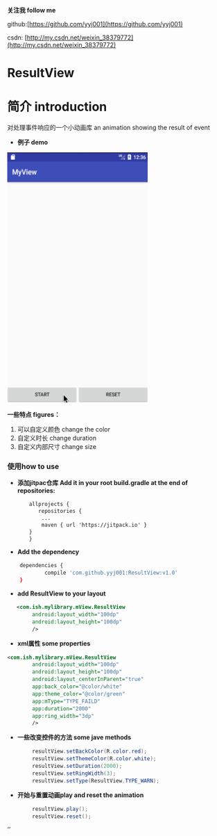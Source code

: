 **关注我 follow me**

github:[https://github.com/yyj001](https://github.com/yyj001)

csdn: [http://my.csdn.net/weixin_38379772](http://my.csdn.net/weixin_38379772)

ResultView
====
# 简介 introduction
对处理事件响应的一个小动画库
an animation showing the result of event

*  **例子 demo**

<img src="image/animation.gif" height="576" width="324" style="margin-left:100"/>

**一些特点 figures：**
1. 可以自定义颜色 change the color
2. 自定义时长 change duration
3. 自定义内部尺寸 change size

### 使用how to use

 - **添加jitpac仓库 Add it in your root build.gradle at the end of repositories:**
 ```
	    allprojects {
		   repositories {
			...
			maven { url 'https://jitpack.io' }
		}
	    }
```
 -  **Add the dependency**
```sh
	dependencies {
	        compile 'com.github.yyj001:ResultView:v1.0'
	}
```

- **add ResultView to your layout**
  
```xml
   <com.ish.mylibrary.mView.ResultView
        android:layout_width="100dp"
        android:layout_height="100dp"
        />
```
- **xml属性 some properties**
```xml
<com.ish.mylibrary.mView.ResultView
        android:layout_width="100dp"
        android:layout_height="100dp"
        android:layout_centerInParent="true"
        app:back_color="@color/white"
        app:theme_color="@color/green"
        app:mType="TYPE_FAILD"
        app:duration="2000"
        app:ring_width="3dp"
        />
```
- **一些改变控件的方法 some jave methods**
```java
        resultView.setBackColor(R.color.red);
        resultView.setThemeColor(R.color.white);
        resultView.setDuration(2000);
        resultView.setRingWidth(3);
        resultView.setType(ResultView.TYPE_WARN);
```
- **开始与重置动画play and reset the animation**
```java
        resultView.play();
        resultView.reset();
```

‘’
